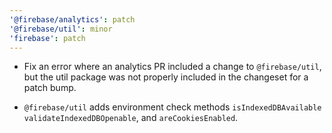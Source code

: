 ```yaml
---
'@firebase/analytics': patch
'@firebase/util': minor
'firebase': patch
---
```


- Fix an error where an analytics PR included a change to `@firebase/util`, but
  the util package was not properly included in the changeset for a patch bump.

- `@firebase/util` adds environment check methods `isIndexedDBAvailable`
  `validateIndexedDBOpenable`, and `areCookiesEnabled`.
